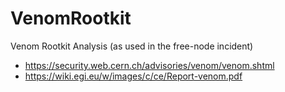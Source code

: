 # VenomRootkit
Venom Rootkit Analysis (as used in the free-node incident)


- https://security.web.cern.ch/advisories/venom/venom.shtml
- https://wiki.egi.eu/w/images/c/ce/Report-venom.pdf
